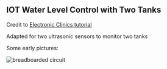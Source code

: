 ## IOT Water Level Control with Two Tanks

Credit to [Electronic Clinics tutorial](https://www.electroniclinic.com/iot-water-level-monitoring-using-ultrasonic-sensor/)

Adapted for two ultrasonic sensors to monitor two tanks

Some early pictures:

![breadboarded circuit](https://res.cloudinary.com/folafunmi/image/upload/v1583605249/20200307_114311_jfjoo8.jpg)

